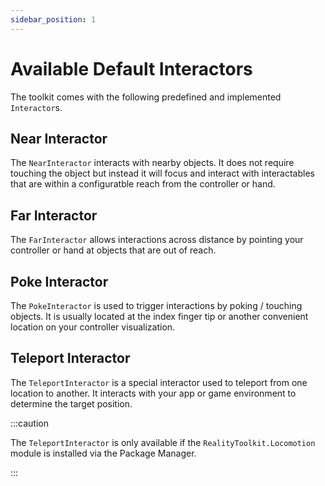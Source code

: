 ```yaml
---
sidebar_position: 1
---
```


# Available Default Interactors

The toolkit comes with the following predefined and implemented `Interactor`s.

## Near Interactor

The `NearInteractor` interacts with nearby objects. It does not require touching the object but instead it will
focus and interact with interactables that are within a configuratble reach from the controller or hand.

## Far Interactor

The `FarInteractor` allows interactions across distance by pointing your controller or hand at objects that are out of reach.

## Poke Interactor

The `PokeInteractor` is used to trigger interactions by poking / touching objects. It is usually located at the index finger tip or another
convenient location on your controller visualization.

## Teleport Interactor

The `TeleportInteractor` is a special interactor used to teleport from one location to another. It interacts with your app or game
environment to determine  the target position.

:::caution

The `TeleportInteractor` is only available if the `RealityToolkit.Locomotion` module is installed via the Package Manager.

:::